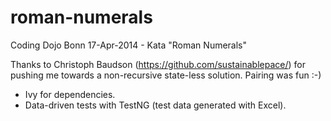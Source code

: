 roman-numerals
==============
Coding Dojo Bonn 17-Apr-2014 - Kata "Roman Numerals"

Thanks to Christoph Baudson (https://github.com/sustainablepace/) for pushing me towards 
a non-recursive state-less solution. Pairing was fun :-)

* Ivy for dependencies.
* Data-driven tests with TestNG (test data generated with Excel).